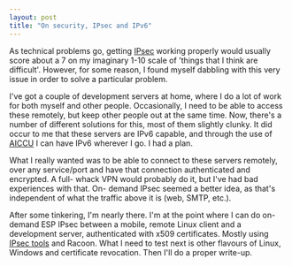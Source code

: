 ```yaml
---
layout: post
title: "On security, IPsec and IPv6"
---
```

As technical problems go, getting [IPsec][1] working properly would usually
score about a 7 on my imaginary 1-10 scale of 'things that I think are
difficult'. However, for some reason, I found myself dabbling with this very
issue in order to solve a particular problem.

I've got a couple of development servers at home, where I do a lot of work for
both myself and other people. Occasionally, I need to be able to access these
remotely, but keep other people out at the same time. Now, there's a number of
different solutions for this, most of them slightly clunky. It did occur to me
that these servers are IPv6 capable, and through the use of [AICCU][2] I can
have IPv6 wherever I go. I had a plan.

What I really wanted was to be able to connect to these servers remotely, over
any service/port and have that connection authenticated and encrypted. A full-
whack VPN would probably do it, but I've had bad experiences with that. On-
demand IPsec seemed a better idea, as that's independent of what the traffic
above it is (web, SMTP, etc.).

After some tinkering, I'm nearly there. I'm at the point where I can do on-
demand ESP IPsec between a mobile, remote Linux client and a development
server, authenticated with x509 certificates. Mostly using [IPsec tools][3]
and Racoon. What I need to test next is other flavours of Linux, Windows and
certificate revocation. Then I'll do a proper write-up.

   [1]: http://en.wikipedia.org/wiki/IPsec

   [2]: http://en.wikipedia.org/wiki/AICCU

   [3]: http://ipsec-tools.sourceforge.net/
